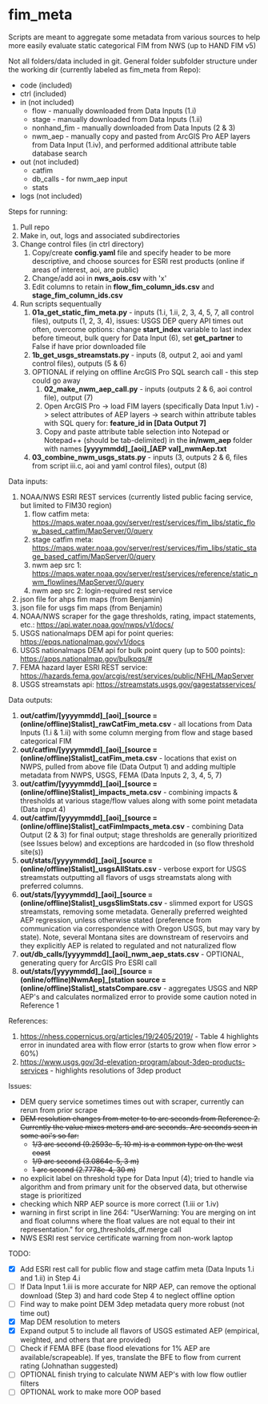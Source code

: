 # fim_meta

Scripts are meant to aggregate some metadata from various sources to help more easily evaluate static categorical FIM from NWS (up to HAND FIM v5)

Not all folders/data included in git.  General folder subfolder structure under the working dir (currently labeled as fim_meta from Repo):

- code (included)
- ctrl (included)
- in (not included)
  - flow - manually downloaded from Data Inputs (1.i)
  - stage - manually downloaded from Data Inputs (1.ii)
  - nonhand_fim - manually downloaded from Data Inputs (2 & 3)
  - nwm_aep - manually copy and pasted from ArcGIS Pro AEP layers from Data Input (1.iv), and performed additional attribute table database search
- out (not included)
  - catfim
  - db_calls - for nwm_aep input
  - stats
- logs (not included)

Steps for running:
1. Pull repo
2. Make in, out, logs and associated subdirectories
3. Change control files (in ctrl directory)
   1. Copy/create __config.yaml__ file and specify header to be more descriptive, and choose sources for ESRI rest products (online if areas of interest, aoi, are public)
   2. Change/add aoi in __nws_aois.csv__ with 'x'
   3. Edit columns to retain in __flow_fim_column_ids.csv__ and __stage_fim_column_ids.csv__
4. Run scripts sequentually
   1. __01a_get_static_fim_meta.py__ - inputs (1.i, 1.ii, 2, 3, 4, 5, 7, all control files), outputs (1, 2, 3, 4), issues: USGS DEP query API times out often, overcome options: change __start_index__ variable to last index before timeout, bulk query for Data Input (6), set __get_partner__ to False if have prior downloaded file
   2. __1b_get_usgs_streamstats.py__ - inputs (8, output 2, aoi and yaml control files), outputs (5 & 6)
   3. OPTIONAL if relying on offline ArcGIS Pro SQL search call - this step could go away
      1. __02_make_nwm_aep_call.py__ - inputs (outputs 2 & 6, aoi control file), output (7)
      2. Open ArcGIS Pro -> load FIM layers (specifically Data Input 1.iv) -> select attributes of AEP layers -> search within attribute tables with SQL query for: __feature_id in [Data Output 7]__
      3. Copy and paste attribute table selection into Notepad or Notepad++ (should be tab-delimited) in the __in/nwm_aep__ folder with names __[yyyymmdd]\_[aoi]\_[AEP val]\_nwmAep.txt__
   4. __03_combine_nwm_usgs_stats.py__ - inputs (3, outputs 2 & 6, files from script iii.c, aoi and yaml control files), output (8)

Data inputs:
1. NOAA/NWS ESRI REST services (currently listed public facing service, but limited to FIM30 region)
   1. flow catfim meta:  https://maps.water.noaa.gov/server/rest/services/fim_libs/static_flow_based_catfim/MapServer/0/query
   2. stage catfim meta: https://maps.water.noaa.gov/server/rest/services/fim_libs/static_stage_based_catfim/MapServer/0/query
   3. nwm aep src 1:     https://maps.water.noaa.gov/server/rest/services/reference/static_nwm_flowlines/MapServer/0/query
   4. nwm aep src 2:     login-required rest service
2. json file for ahps fim maps (from Benjamin)
3. json file for usgs fim maps (from Benjamin)
4. NOAA/NWS scraper for the gage thresholds, rating, impact statements, etc.: https://api.water.noaa.gov/nwps/v1/docs/
5. USGS nationalmaps DEM api for point queries: https://epqs.nationalmap.gov/v1/docs
6. USGS nationalmaps DEM api for bulk point query (up to 500 points): https://apps.nationalmap.gov/bulkpqs/#
7. FEMA hazard layer ESRI REST service: https://hazards.fema.gov/arcgis/rest/services/public/NFHL/MapServer
8. USGS streamstats api: https://streamstats.usgs.gov/gagestatsservices/

Data outputs:
1. __out/catfim/[yyyymmdd]\_[aoi]\_[source = (online/offline)Stalist]\_rawCatFim_meta.csv__ - all locations from Data Inputs (1.i & 1.ii) with some column merging from flow and stage based categorical FIM
2. __out/catfim/[yyyymmdd]\_[aoi]\_[source = (online/offline)Stalist]\_catFim_meta.csv__ - locations that exist on NWPS, pulled from above file (Data Output 1) and adding multiple metadata from NWPS, USGS, FEMA (Data Inputs 2, 3, 4, 5, 7)
3. __out/catfim/[yyyymmdd]\_[aoi]\_[source = (online/offline)Stalist]\_impacts_meta.csv__ - combining impacts & thresholds at various stage/flow values along with some point metadata (Data input 4)
4. __out/catfim/[yyyymmdd]\_[aoi]\_[source = (online/offline)Stalist]\_catFimImpacts_meta.csv__ - combining Data Output (2 & 3) for final output; stage thresholds are generally prioritized (see Issues below) and exceptions are hardcoded in (so flow threshold site(s))
5. __out/stats/[yyyymmdd]\_[aoi]\_[source = (online/offline)Stalist]\_usgsAllStats.csv__ - verbose export for USGS streamstats outputting all flavors of usgs streamstats along with preferred columns. 
6. __out/stats/[yyyymmdd]\_[aoi]\_[source = (online/offline)Stalist]\_usgsSlimStats.csv__ - slimmed export for USGS streamstats, removing some metadata.  Generally preferred weighted AEP regression, unless otherwise stated (preference from communication via correspondence with Oregon USGS, but may vary by state).  Note, several Montana sites are downstream of reservoirs and they explicitly AEP is related to regulated and not naturalized flow
7. __out/db_calls/[yyyymmdd]\_[aoi]\_nwm_aep_stats.csv__ - OPTIONAL, generating query for ArcGIS Pro ESRI call
8. __out/stats/[yyyymmdd]\_[aoi]\_[source = (online/offline)NwmAep]\_[station source = (online/offline)Stalist]\_statsCompare.csv__ - aggregates USGS and NRP AEP's and calculates normalized error to provide some caution noted in Reference 1

References:
1. https://nhess.copernicus.org/articles/19/2405/2019/ - Table 4 highlights error in inundated area with flow error (starts to grow when flow error > 60%)
2. https://www.usgs.gov/3d-elevation-program/about-3dep-products-services - highlights resolutions of 3dep product

Issues:
- DEM query service sometimes times out with scraper, currently can rerun from prior scrape
- ~~DEM resolution changes from meter to to arc seconds from Reference 2.  Currently the value mixes meters and arc seconds.  Arc seconds seen in some aoi's so far:~~
  - ~~1/3 arc second (9.2593e-5, 10 m) is a common type on the west coast~~
  - ~~1/9 arc second (3.0864e-5, 3 m)~~
  - ~~1 arc second (2.7778e-4, 30 m)~~
- no explicit label on threshold type for Data Input (4); tried to handle via algorithm and from primary unit for the observed data, but otherwise stage is prioritized
- checking which NRP AEP source is more correct (1.iii or 1.iv)
- warning in first script in line 264: "UserWarning: You are merging on int and float columns where the float values are not equal to their int representation." for org_thresholds_df.merge call
- NWS ESRI rest service certificate warning from non-work laptop

TODO:
- [x] Add ESRI rest call for public flow and stage catfim meta (Data Inputs 1.i and 1.ii) in Step 4.i
- [ ] If Data Input 1.iii is more accurate for NRP AEP, can remove the optional download (Step 3) and hard code Step 4 to neglect offline option
- [ ] Find way to make point DEM 3dep metadata query more robust (not time out)
- [x] Map DEM resolution to meters
- [x] Expand output 5 to include all flavors of USGS estimated AEP (empirical, weighted, and others that are provided)
- [ ] Check if FEMA BFE (base flood elevations for 1% AEP are available/scrapeable).  If yes, translate the BFE to flow from current rating (Johnathan suggested)
- [ ] OPTIONAL finish trying to calculate NWM AEP's with low flow outlier filters
- [ ] OPTIONAL work to make more OOP based
